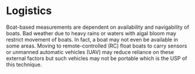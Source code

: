 # Logistics

Boat-based measurements are dependent on availability and navigability of boats. Bad weather due to heavy rains or waters with algal bloom may restrict movement of boats. In fact, a boat may not even be available in some areas. Moving to remote-controlled \(RC\) float boats to carry sensors or unmanned automatic vehicles \(UAV\) may reduce reliance on these external factors but such vehicles may not be portable which is the USP of this technique.

